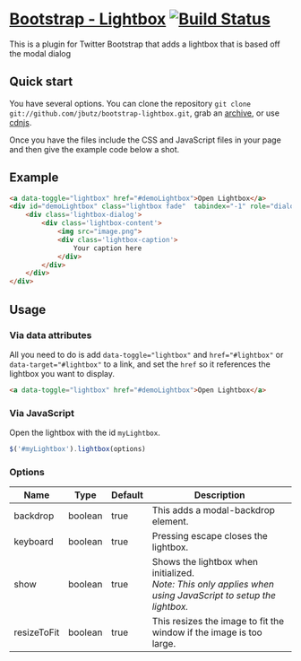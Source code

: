 [Bootstrap - Lightbox](http://jbutz.github.com/bootstrap-lightbox/) [![Build Status](https://secure.travis-ci.org/jbutz/bootstrap-lightbox.png)](http://travis-ci.org/jbutz/bootstrap-lightbox)
=================

This is a plugin for Twitter Bootstrap that adds a lightbox that is based off the modal dialog


Quick start
-----------

You have several options. You can clone the repository `git clone git://github.com/jbutz/bootstrap-lightbox.git`, grab an [archive](https://github.com/jbutz/bootstrap-lightbox/tags), or use [cdnjs](http://cdnjs.com/#bootstrap-lightbox).

Once you have the files include the CSS and JavaScript files in your page and then give the example code below a shot.

Example
-----------

```html
<a data-toggle="lightbox" href="#demoLightbox">Open Lightbox</a>
<div id="demoLightbox" class="lightbox fade"  tabindex="-1" role="dialog" aria-hidden="true">
	<div class='lightbox-dialog'>
		<div class='lightbox-content'>
			<img src="image.png">
			<div class='lightbox-caption'>
				Your caption here
			</div>
		</div>
	</div>
</div>
```

Usage
-----------

### Via data attributes ###

All you need to do is add `data-toggle="lightbox"` and `href="#lightbox"` or `data-target="#lightbox"` to a link, and set the `href` so it references the lightbox you want to display.
```html
<a data-toggle="lightbox" href="#demoLightbox">Open Lightbox</a>
```

### Via JavaScript ###

Open the lightbox with the id `myLightbox`.
```javascript
$('#myLightbox').lightbox(options)
```

### Options ###

<table class="table table-bordered table-striped">
	<thead>
		<tr>
			<th>Name</th>
			<th>Type</th>
			<th>Default</th>
			<th>Description</th>
		</tr>
	</thead>
	<tbody>
		<tr>
			<td>backdrop</td>
			<td>boolean</td>
			<td>true</td>
			<td>This adds a modal-backdrop element.</td>
		</tr>
		<tr>
			<td>keyboard</td>
			<td>boolean</td>
			<td>true</td>
			<td>Pressing escape closes the lightbox.</td>
		</tr>
		<tr>
			<td>show</td>
			<td>boolean</td>
			<td>true</td>
			<td>Shows the lightbox when initialized.<br><i>Note: This only applies when using JavaScript to setup the lightbox.</i></td>
		</tr>
		<tr>
			<td>resizeToFit</td>
			<td>boolean</td>
			<td>true</td>
			<td>This resizes the image to fit the window if the image is too large.</td>
		</tr>
	</tbody>
</table>